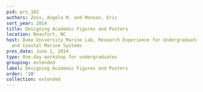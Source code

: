 ```yaml
---
pid: prs_102
authors: Zoss, Angela M. and Monson, Eric
sort_year: 2014
title: Designing Academic Figures and Posters
location: Beaufort, NC
host: Duke University Marine Lab, Research Experience for Undergraduates in Estuarine
  and Coastal Marine Systems
pres_date: June 1, 2014
type: One-day workshop for undergraduates
grouping: extended
label: Designing Academic Figures and Posters
order: '20'
collection: extended
---
```

